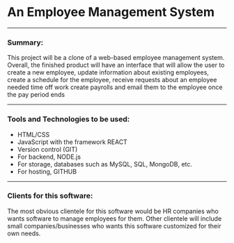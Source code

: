 # An Employee Management System
---

### Summary:
This project will be a clone of a web-based employee management system. Overall, the finished product will have an interface that will allow the user to create a new employee, update information about existing employees, create a schedule for the employee, receive requests about an employee needed time off work create payrolls and email them to the employee once the pay period ends

---
### Tools and Technologies to be used:
* HTML/CSS
* JavaScript with the framework REACT
* Version control (GIT)
* For backend, NODE.js
* For storage, databases such as MySQL, SQL, MongoDB, etc.
* For hosting, GITHUB

---
### Clients for this software:
The most obvious clientele for this software would be HR companies who wants software to manage employees for them. Other clientele will include small companies/businesses who wants this software customized for their own needs.